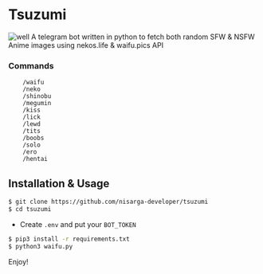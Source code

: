 # Tsuzumi
![well](https://i.waifu.pics/pfkhW0K.png)
A telegram bot written in python to fetch both random SFW & NSFW Anime images using nekos.life & waifu.pics API

### Commands
``` Here are the commands :
    /waifu 
    /neko 
    /shinobu 
    /megumin
    /kiss  
    /lick
    /lewd 
    /tits 
    /boobs
    /solo  
    /ero 
    /hentai
```

## Installation & Usage

```sh
$ git clone https://github.com/nisarga-developer/tsuzumi
$ cd tsuzumi
```

* Create `.env` and put your `BOT_TOKEN`

```sh
$ pip3 install -r requirements.txt
$ python3 waifu.py
```
Enjoy!

